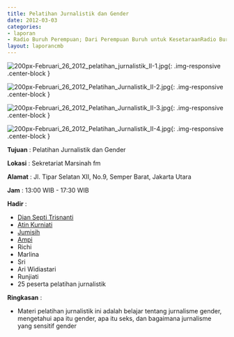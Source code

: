```yaml
---
title: Pelatihan Jurnalistik dan Gender
date: 2012-03-03
categories:
- laporan
- Radio Buruh Perempuan; Dari Perempuan Buruh untuk KesetaraanRadio Buruh Perempuan; Dari Perempuan Buruh untuk Kesetaraan
layout: laporancmb
---
```



![200px-Februari_26_2012_pelatihan_jurnalistik_II-1.jpg](/uploads/200px-Februari_26_2012_pelatihan_jurnalistik_II-1.jpg){: .img-responsive .center-block }

![200px-Februari_26_2012_Pelatihan_Jurnalistik_II-2.jpg](/uploads/200px-Februari_26_2012_Pelatihan_Jurnalistik_II-2.jpg){: .img-responsive .center-block }

![200px-Februari_26_2012_Pelatihan_Jurnalistik_II-3.jpg](/uploads/200px-Februari_26_2012_Pelatihan_Jurnalistik_II-3.jpg){: .img-responsive .center-block }

![200px-Februari_26_2012_Pelatihan_Jurnalistik_II-4.jpg](/uploads/200px-Februari_26_2012_Pelatihan_Jurnalistik_II-4.jpg){: .img-responsive .center-block }


**Tujuan** : Pelatihan Jurnalistik dan Gender

**Lokasi** : Sekretariat Marsinah fm

**Alamat** : Jl. Tipar Selatan XII, No.9, Semper Barat, Jakarta Utara

**Jam** : 13:00 WIB - 17:30 WIB

**Hadir** : 
* [Dian Septi Trisnanti](http://wiki.ciptamedia.org/wiki/Dian_Septi_Trisnanti)
* [Atin Kurniati](http://wiki.ciptamedia.org/wiki/Atin_Kurniati)
* [Jumisih](http://wiki.ciptamedia.org/wiki/Jumisih)
* [Ampi](http://wiki.ciptamedia.org/wiki/Ampi)
* Richi
* Marlina
* Sri
* Ari Widiastari
* Runjiati
* 25 peserta pelatihan jurnalistik

**Ringkasan** : 
* Materi pelatihan jurnalistik ini adalah belajar tentang jurnalisme gender, mengetahui apa itu gender, apa itu seks, dan bagaimana jurnalisme yang sensitif gender
